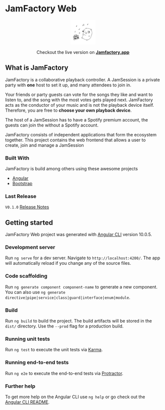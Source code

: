 # JamFactory Web
<p align="center">
    <img src="docs/logo.svg" alt="Logo" width="80" height="80">
</p>

<p align="center">
Checkout the live version on
<a href="https://jamfactory.app"><strong>Jamfactory.app</strong></a>
</p>


## What is JamFactory

JamFactory is a collaborative playback controller. A JamSession is a private party with **one** host to set it up, and many attendees to join in.

Your friends or party guests can vote for the songs they like and want to listen to, and the song with the most votes gets played next.
JamFactory acts as the conductor of your music and is not the playback device itself. Therefore, you are free to **choose your own playback device**.

The host of a JamSession has to have a Spotify premium account, the guests can join the without a Spotify account.

JamFactory consists of independent applications that form the ecosystem together. This project contains the web frontend that allows a user to create, join and manage a JamSession

### Built With

JamFactory is build among others using these awesome projects 
* [Angular](https://angular.io/)
* [Bootstrap](https://getbootstrap.com/)

### Last Release

``V0.1.0`` [Release Notes](./RELEASE.md)

## Getting started

JamFactory Web project was generated with [Angular CLI](https://github.com/angular/angular-cli) version 10.0.5.

### Development server

Run `ng serve` for a dev server. Navigate to `http://localhost:4200/`. The app will automatically reload if you change any of the source files.

### Code scaffolding

Run `ng generate component component-name` to generate a new component. You can also use `ng generate directive|pipe|service|class|guard|interface|enum|module`.

### Build

Run `ng build` to build the project. The build artifacts will be stored in the `dist/` directory. Use the `--prod` flag for a production build.

### Running unit tests

Run `ng test` to execute the unit tests via [Karma](https://karma-runner.github.io).

### Running end-to-end tests

Run `ng e2e` to execute the end-to-end tests via [Protractor](http://www.protractortest.org/).

### Further help

To get more help on the Angular CLI use `ng help` or go check out the [Angular CLI README](https://github.com/angular/angular-cli/blob/master/README.md).
